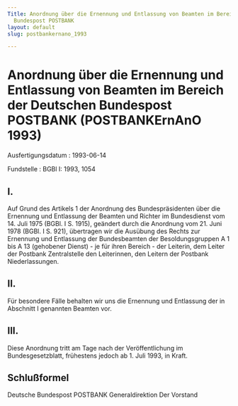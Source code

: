 ```yaml
---
Title: Anordnung über die Ernennung und Entlassung von Beamten im Bereich der Deutschen
  Bundespost POSTBANK
layout: default
slug: postbankernano_1993

---
```


# Anordnung über die Ernennung und Entlassung von Beamten im Bereich der Deutschen Bundespost POSTBANK (POSTBANKErnAnO 1993)

Ausfertigungsdatum
:   1993-06-14

Fundstelle
:   BGBl I: 1993, 1054



## I.

Auf Grund des Artikels 1 der Anordnung des Bundespräsidenten über die
Ernennung und Entlassung der Beamten und Richter im Bundesdienst vom
14\. Juli 1975 (BGBl. I S. 1915), geändert durch die Anordnung vom 21.
Juni 1978 (BGBl. I S. 921), übertragen wir die Ausübung des Rechts zur
Ernennung und Entlassung der Bundesbeamten der Besoldungsgruppen A 1
bis A 13 (gehobener Dienst) - je für ihren Bereich -
der Leiterin, dem Leiter der Postbank Zentralstelle
den Leiterinnen, den Leitern der Postbank Niederlassungen.


## II.

Für besondere Fälle behalten wir uns die Ernennung und Entlassung der
in Abschnitt I genannten Beamten vor.


## III.

Diese Anordnung tritt am Tage nach der Veröffentlichung im
Bundesgesetzblatt, frühestens jedoch ab 1. Juli 1993, in Kraft.


## Schlußformel

Deutsche Bundespost POSTBANK
Generaldirektion
Der Vorstand

